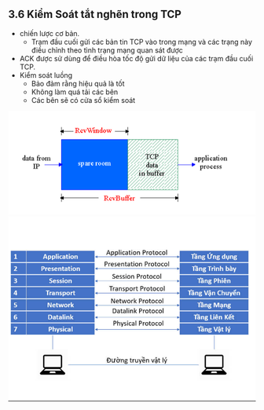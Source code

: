 ## 3.6 Kiểm Soát tắt nghẽn trong TCP 
- chiến lược cơ bản.
    + Trạm đầu cuối gửi các bản tin TCP vào trong mạng và các trạng này điều chỉnh theo tình trạng mạng quan sát được
- ACK được sử dùng để điều hòa tốc độ gửi dữ liệu của các trạm đầu cuối TCP.
- Kiểm soát luồng
    + Bảo đảm rằng hiệu quả là tốt
    + Không làm quá tải các bên
    + Các bên sẽ có cửa sổ kiểm soát
<img src="../../jmg/kiemsoatluongTCP.PNG">
<img src="../../jmg/osi.PNG">